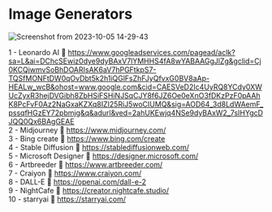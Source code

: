 <h1>
  Image Generators
</h1>

![Screenshot from 2023-10-05 14-29-43](https://github.com/echoWebNerds/Dev-Bookmarks/assets/122268379/5218b281-584b-4158-9bd2-ed9760ba4f7a)


1 - Leonardo AI   https://www.googleadservices.com/pagead/aclk?sa=L&ai=DChcSEwiz0dye9dyBAxV7lYMHHS4fA8wYABAAGgJlZg&gclid=Cj0KCQjwmvSoBhDOARIsAK6aV7hPGFtkpS7-TQSfMONFtDW0qOvDbt5k2h1iQGlFsZhFJyQfvxG0BV8aAp-HEALw_wcB&ohost=www.google.com&cid=CAESVeD2Ic4UyRQ8YCdy0XWUcZyxR3hejDVGibh8ZbHSiFSHiNJSqCJY8f6JZ6Oe0eXnO3fDKzPzF0pAAhK8PcFvF0Az2NaGxaKZXq8IZI25RiJ5woCIUMQ&sig=AOD64_3d8LdWAemF_pssqfHGzEY72pbmjg&q&adurl&ved=2ahUKEwjq4NSe9dyBAxW2_7sIHYgcDJQQ0Qx6BAgGEAE  <br>
2 - Midjourney   https://www.midjourney.com/  <br>
3 - Bing create   https://www.bing.com/create  <br>
4 - Stable Diffusion   https://stablediffusionweb.com/   <br>
5 - Microsoft Designer   https://designer.microsoft.com/  <br>
6 - Artbreeder   https://www.artbreeder.com/  <br>
7 - Craiyon   https://www.craiyon.com/  <br>
8 - DALL-E   https://openai.com/dall-e-2  <br>
9 - NightCafe   https://creator.nightcafe.studio/  <br>
10 - starryai   https://starryai.com/  <br>

